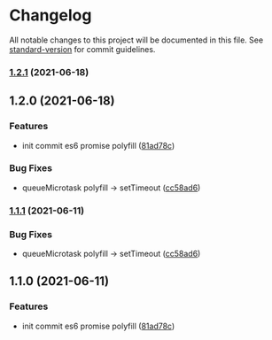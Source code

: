 # Changelog

All notable changes to this project will be documented in this file. See [standard-version](https://github.com/conventional-changelog/standard-version) for commit guidelines.

### [1.2.1](https://github.com/bowlofnoodles/es6-promise-polyfill/compare/v1.2.0...v1.2.1) (2021-06-18)

## 1.2.0 (2021-06-18)


### Features

* init commit es6 promise polyfill ([81ad78c](https://github.com/bowlofnoodles/es6-promise-polyfill/commit/81ad78c8e92d749ee00228136878798fb1ad0a28))


### Bug Fixes

* queueMicrotask polyfill -> setTimeout ([cc58ad6](https://github.com/bowlofnoodles/es6-promise-polyfill/commit/cc58ad60c1be8bbd191c78b486245050afce9609))

### [1.1.1](https://github.com/bowlofnoodles/es6-promise-polyfill/compare/v1.1.0...v1.1.1) (2021-06-11)


### Bug Fixes

* queueMicrotask polyfill -> setTimeout ([cc58ad6](https://github.com/bowlofnoodles/es6-promise-polyfill/commit/cc58ad60c1be8bbd191c78b486245050afce9609))

## 1.1.0 (2021-06-11)


### Features

* init commit es6 promise polyfill ([81ad78c](https://github.com/bowlofnoodles/es6-promise-polyfill/commit/81ad78c8e92d749ee00228136878798fb1ad0a28))
